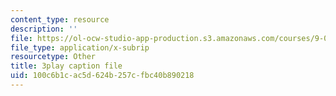 ```yaml
---
content_type: resource
description: ''
file: https://ol-ocw-studio-app-production.s3.amazonaws.com/courses/9-00sc-introduction-to-psychology-fall-2011/100c6b1cac5d624b257cfbc40b890218_-cK1og4ElKE.srt
file_type: application/x-subrip
resourcetype: Other
title: 3play caption file
uid: 100c6b1c-ac5d-624b-257c-fbc40b890218
---
```

